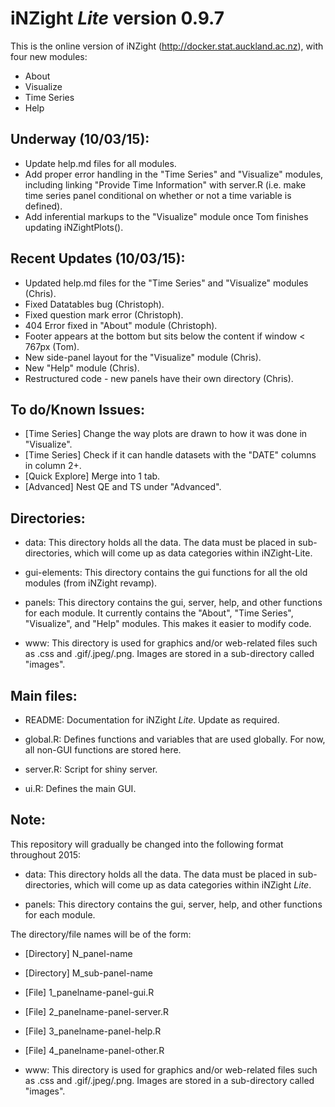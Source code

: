 iNZight *Lite* version 0.9.7
============================
This is the online version of iNZight (http://docker.stat.auckland.ac.nz), with four new modules:

- About
- Visualize
- Time Series
- Help

Underway (10/03/15):
---------------------
- Update help.md files for all modules.
- Add proper error handling in the "Time Series" and "Visualize" modules, including linking "Provide Time Information" with server.R (i.e. make time series panel conditional on whether or not a time variable is defined).
- Add inferential markups to the "Visualize" module once Tom finishes updating iNZightPlots().

Recent Updates (10/03/15):
--------------------------
- Updated help.md files for the "Time Series" and "Visualize" modules (Chris).
- Fixed Datatables bug (Christoph).
- Fixed question mark error (Christoph).
- 404 Error fixed in "About" module (Christoph).
- Footer appears at the bottom but sits below the content if window $<$ 767px (Tom).
- New side-panel layout for the "Visualize" module (Chris).
- New "Help" module (Chris).
- Restructured code - new panels have their own directory (Chris).

To do/Known Issues:
-------------------
- [Time Series] Change the way plots are drawn to how it was done in "Visualize".
- [Time Series] Check if it can handle datasets with the "DATE" columns in column 2+.
- [Quick Explore] Merge into 1 tab.
- [Advanced] Nest QE and TS under "Advanced".

Directories:
------------
- data:
This directory holds all the data. The data must be placed in sub-directories, which will come up as data categories within iNZight-Lite.

- gui-elements:
This directory contains the gui functions for all the old modules (from iNZight revamp). 

- panels:
This directory contains the gui, server, help, and other functions for each module. It currently contains the "About", "Time Series", "Visualize", and "Help" modules. This makes it easier to modify code.

- www:
This directory is used for graphics and/or web-related files such as .css and .gif/.jpeg/.png. Images are stored in a sub-directory called "images".

Main files:
-----------

- README:
Documentation for iNZight *Lite*. Update as required.

- global.R:
Defines functions and variables that are used globally. For now, all non-GUI functions are stored here.

- server.R:
Script for shiny server.

- ui.R:
Defines the main GUI.

Note:
-----

This repository will gradually be changed into the following format throughout 2015:

- data:
This directory holds all the data. The data must be placed in sub-directories, which will come up as data categories within iNZight *Lite*. 

- panels:
This directory contains the gui, server, help, and other functions for each module. 

The directory/file names will be of the form:

- [Directory] N_panel-name
- [Directory] M_sub-panel-name
- [File] 1_panelname-panel-gui.R
- [File] 2_panelname-panel-server.R
- [File] 3_panelname-panel-help.R
- [File] 4_panelname-panel-other.R

- www:
This directory is used for graphics and/or web-related files such as .css and .gif/.jpeg/.png. Images are stored in a sub-directory called "images".

